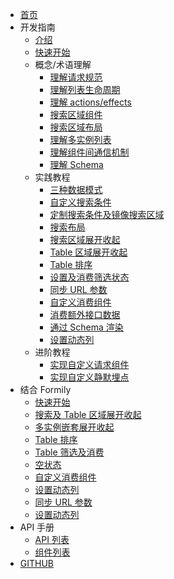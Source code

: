 - [首页](./home.tsx)
- 开发指南
  - [介绍](./README.md)
  - [快速开始](./quickStart.md)
  - 概念/术语理解
    - [理解请求规范](./interface/query.md)
    - [理解列表生命周期](./interface/lifecycle.md)
    - [理解 actions/effects](./interface/actions.md)
    - [搜索区域组件](./interface/fields.md)
    - [搜索区域布局](./interface/layout.md)
    - [理解多实例列表](./interface/multiple.md)
    - [理解组件间通信机制](./interface/communicate.md)
    - [理解 Schema](./schema/index.md)
  - 实践教程
    - [三种数据模式](./demo/mode.md)
    - [自定义搜索条件](./demo/customField.md)
    - [定制搜索条件及镜像搜索区域](./demo/multiFilter.md)
    - [搜索布局](./demo/layout.md)
    - [搜索区域展开收起](./demo/expand.md)
    - [Table 区域展开收起](./demo/expandTable.md)
    - [Table 排序](./demo/sorterTable.md)
    - [设置及消费筛选状态](./demo/selection.md)
    - [同步 URL 参数](./demo/syncParams.md)
    - [自定义消费组件](./demo/consumer.md)
    - [消费额外接口数据](./demo/consumerExtra.md)
    - [通过 Schema 渲染](./schema/practise.md)
    - [设置动态列](./demo/dynamicColumns.md)
  - 进阶教程
    - [实现自定义请求组件](./advanced/query.md)
    - [实现自定义静默埋点](./advanced/dot.md)
- 结合 Formily
  - [快速开始](./formily/basic.md)
  - [搜索及 Table 区域展开收起](./formily/expand.md)
  - [多实例嵌套展开收起](./formily/nested.md)
  - [Table 排序](./formily/tableSort.md)
  - [Table 筛选及消费](./formily/tableSelection.md)
  - [空状态](./formily/empty.md)
  - [自定义消费组件](./formily/listConsumer.md)
  - [设置动态列](./formily/dynamicColumns.md)
  - [同步 URL 参数](./formily/params.md)
  - [设置动态列](./formily/dynamicColumns.md)
- API 手册
  - [API 列表](./api/index.md)
  - [组件列表](./api/component.md)
- [GITHUB](https://github.com/alibaba/AList)
